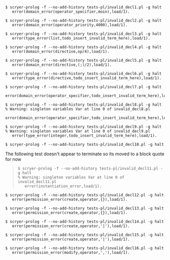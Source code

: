 ```trycmd
$ scryer-prolog -f --no-add-history tests-pl/invalid_decl1.pl -g halt
   error(domain_error(operator_specifier,moin),load/1).

```

```trycmd
$ scryer-prolog -f --no-add-history tests-pl/invalid_decl2.pl -g halt
   error(domain_error(operator_priority,4000),load/1).

```

```trycmd
$ scryer-prolog -f --no-add-history tests-pl/invalid_decl3.pl -g halt
   error(type_error(list,todo_insert_invalid_term_here),load/1).

```

```trycmd
$ scryer-prolog -f --no-add-history tests-pl/invalid_decl4.pl -g halt
   error(domain_error(directive,op/4),load/1).

```

```trycmd
$ scryer-prolog -f --no-add-history tests-pl/invalid_decl5.pl -g halt
   error(domain_error(directive,(;)/2),load/1).

```

```trycmd
$ scryer-prolog -f --no-add-history tests-pl/invalid_decl6.pl -g halt
   error(type_error(directive,todo_insert_invalid_term_here),load/1).

```

```trycmd
$ scryer-prolog -f --no-add-history tests-pl/invalid_decl7.pl -g halt
   error(domain_error(operator_specifier,todo_insert_invalid_term_here),load/1).

```

```trycmd
$ scryer-prolog -f --no-add-history tests-pl/invalid_decl8.pl -g halt
% Warning: singleton variables Var at line 0 of invalid_decl8.pl
   error(domain_error(operator_specifier,todo_insert_invalid_term_here),load/1).

```

```trycmd
$ scryer-prolog -f --no-add-history tests-pl/invalid_decl9.pl -g halt
% Warning: singleton variables Var at line 0 of invalid_decl9.pl
   error(type_error(integer,todo_insert_invalid_term_here),load/1).

```

```trycmd
$ scryer-prolog -f --no-add-history tests-pl/invalid_decl10.pl -g halt

```

The following test doesn't appear to terminate so its moved to a block quote for now

> ```trycmd
> $ scryer-prolog -f --no-add-history tests-pl/invalid_decl11.pl -g halt
> % Warning: singleton variables Var at line 0 of invalid_decl11.pl
>    error(instantiation_error,load/1).
> ```

```trycmd
$ scryer-prolog -f --no-add-history tests-pl/invalid_decl12.pl -g halt
   error(permission_error(create,operator,{}),load/1).

```

```trycmd
$ scryer-prolog -f --no-add-history tests-pl/invalid_decl13.pl -g halt
   error(permission_error(create,operator,{}),load/1).

```

```trycmd
$ scryer-prolog -f --no-add-history tests-pl/invalid_decl14.pl -g halt
   error(permission_error(create,operator,'|'),load/1).

```

```trycmd
$ scryer-prolog -f --no-add-history tests-pl/invalid_decl15.pl -g halt
   error(permission_error(create,operator,'|'),load/1).

```

```trycmd
$ scryer-prolog -f --no-add-history tests-pl/invalid_decl16.pl -g halt
   error(permission_error(modify,operator,','),load/1).

```
